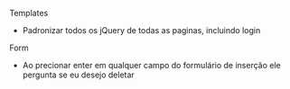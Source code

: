 Templates
- Padronizar todos os jQuery de todas as paginas, incluindo login

Form
- Ao precionar enter em qualquer campo do formulário de inserção ele pergunta se eu desejo deletar